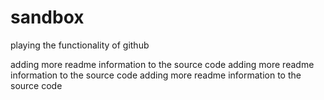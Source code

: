 sandbox
=======

playing the functionality of github

adding more readme information to the source code
adding more readme information to the source code
adding more readme information to the source code
